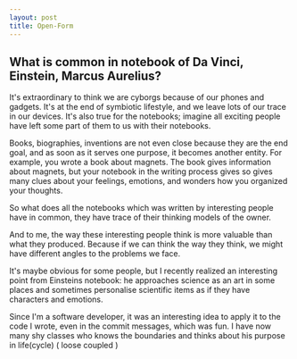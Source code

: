 ```yaml
---
layout: post
title: Open-Form 
---
```

## What is common in notebook of Da Vinci, Einstein, Marcus Aurelius?

It's extraordinary to think we are cyborgs because of our phones and gadgets. It's at the end of symbiotic lifestyle, and we leave lots of our trace in our devices. It's also true for the notebooks; imagine all exciting people have left some part of them to us with their notebooks. 

Books, biographies, inventions are not even close because they are the end goal, and as soon as it serves one purpose, it becomes another entity. For example, you wrote a book about magnets. The book gives information about magnets, but your notebook in the writing process gives so gives many clues about your feelings, emotions, and wonders how you organized your thoughts. 

So what does all the notebooks which was written by interesting people have in common, they have trace of their thinking models of the owner. 

And to me, the way these interesting people think is more valuable than what they produced. Because if we can think the way they think, we might have different angles to the problems we face. 

It's maybe obvious for some people, but I recently realized an interesting point from Einsteins notebook: he approaches science as an art in some places and sometimes personalise scientific items as if they have characters and emotions.

Since I'm a software developer, it was an interesting idea to apply it to the code I wrote, even in the commit messages, which was fun. I have now many shy classes who knows the boundaries and thinks about his purpose in life(cycle) ( loose coupled )
<!-- more -->

